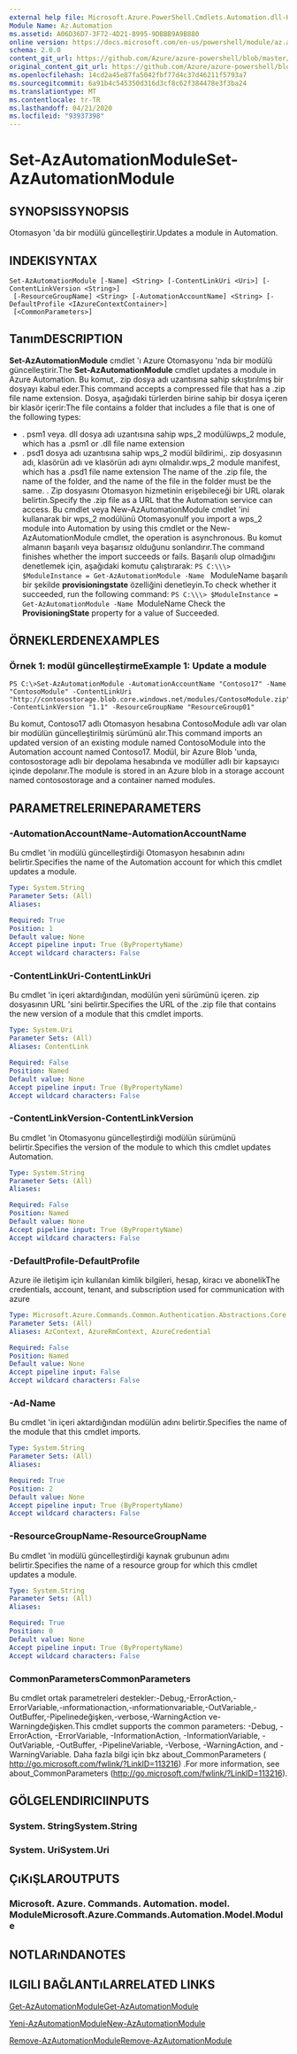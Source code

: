 ```yaml
---
external help file: Microsoft.Azure.PowerShell.Cmdlets.Automation.dll-Help.xml
Module Name: Az.Automation
ms.assetid: A06D36D7-3F72-4D21-8995-9DBBB9A9B880
online version: https://docs.microsoft.com/en-us/powershell/module/az.automation/set-azautomationmodule
schema: 2.0.0
content_git_url: https://github.com/Azure/azure-powershell/blob/master/src/Automation/Automation/help/Set-AzAutomationModule.md
original_content_git_url: https://github.com/Azure/azure-powershell/blob/master/src/Automation/Automation/help/Set-AzAutomationModule.md
ms.openlocfilehash: 14cd2a45e87fa5042fbf77d4c37d46211f5793a7
ms.sourcegitcommit: 6a91b4c545350d316d3cf8c62f384478e3f3ba24
ms.translationtype: MT
ms.contentlocale: tr-TR
ms.lasthandoff: 04/21/2020
ms.locfileid: "93937398"
---
```

# <span data-ttu-id="c8a03-101">Set-AzAutomationModule</span><span class="sxs-lookup"><span data-stu-id="c8a03-101">Set-AzAutomationModule</span></span>

## <span data-ttu-id="c8a03-102">SYNOPSIS</span><span class="sxs-lookup"><span data-stu-id="c8a03-102">SYNOPSIS</span></span>
<span data-ttu-id="c8a03-103">Otomasyon 'da bir modülü güncelleştirir.</span><span class="sxs-lookup"><span data-stu-id="c8a03-103">Updates a module in Automation.</span></span>

## <span data-ttu-id="c8a03-104">INDEKI</span><span class="sxs-lookup"><span data-stu-id="c8a03-104">SYNTAX</span></span>

```
Set-AzAutomationModule [-Name] <String> [-ContentLinkUri <Uri>] [-ContentLinkVersion <String>]
 [-ResourceGroupName] <String> [-AutomationAccountName] <String> [-DefaultProfile <IAzureContextContainer>]
 [<CommonParameters>]
```

## <span data-ttu-id="c8a03-105">Tanım</span><span class="sxs-lookup"><span data-stu-id="c8a03-105">DESCRIPTION</span></span>
<span data-ttu-id="c8a03-106">**Set-AzAutomationModule** cmdlet 'ı Azure Otomasyonu 'nda bir modülü güncelleştirir.</span><span class="sxs-lookup"><span data-stu-id="c8a03-106">The **Set-AzAutomationModule** cmdlet updates a module in Azure Automation.</span></span>
<span data-ttu-id="c8a03-107">Bu komut,. zip dosya adı uzantısına sahip sıkıştırılmış bir dosyayı kabul eder.</span><span class="sxs-lookup"><span data-stu-id="c8a03-107">This command accepts a compressed file that has a .zip file name extension.</span></span>
<span data-ttu-id="c8a03-108">Dosya, aşağıdaki türlerden birine sahip bir dosya içeren bir klasör içerir:</span><span class="sxs-lookup"><span data-stu-id="c8a03-108">The file contains a folder that includes a file that is one of the following types:</span></span> 
- <span data-ttu-id="c8a03-109">. psm1 veya. dll dosya adı uzantısına sahip wps_2 modülü</span><span class="sxs-lookup"><span data-stu-id="c8a03-109">wps_2 module, which has a .psm1 or .dll file name extension</span></span> 
- <span data-ttu-id="c8a03-110">. psd1 dosya adı uzantısına sahip wps_2 modül bildirimi,. zip dosyasının adı, klasörün adı ve klasörün adı aynı olmalıdır.</span><span class="sxs-lookup"><span data-stu-id="c8a03-110">wps_2 module manifest, which has a .psd1 file name extension The name of the .zip file, the name of the folder, and the name of the file in the folder must be the same.</span></span>
<span data-ttu-id="c8a03-111">. Zip dosyasını Otomasyon hizmetinin erişebileceği bir URL olarak belirtin.</span><span class="sxs-lookup"><span data-stu-id="c8a03-111">Specify the .zip file as a URL that the Automation service can access.</span></span>
<span data-ttu-id="c8a03-112">Bu cmdlet veya New-AzAutomationModule cmdlet 'ini kullanarak bir wps_2 modülünü Otomasyonu</span><span class="sxs-lookup"><span data-stu-id="c8a03-112">If you import a wps_2 module into Automation by using this cmdlet or the New-AzAutomationModule cmdlet, the operation is asynchronous.</span></span>
<span data-ttu-id="c8a03-113">Bu komut almanın başarılı veya başarısız olduğunu sonlandırır.</span><span class="sxs-lookup"><span data-stu-id="c8a03-113">The command finishes whether the import succeeds or fails.</span></span>
<span data-ttu-id="c8a03-114">Başarılı olup olmadığını denetlemek için, aşağıdaki komutu çalıştırarak: `PS C:\\\> $ModuleInstance = Get-AzAutomationModule -Name ` ModuleName başarılı bir şekilde **provisioningstate** özelliğini denetleyin.</span><span class="sxs-lookup"><span data-stu-id="c8a03-114">To check whether it succeeded, run the following command: `PS C:\\\> $ModuleInstance = Get-AzAutomationModule -Name `ModuleName Check the **ProvisioningState** property for a value of Succeeded.</span></span>

## <span data-ttu-id="c8a03-115">ÖRNEKLERDEN</span><span class="sxs-lookup"><span data-stu-id="c8a03-115">EXAMPLES</span></span>

### <span data-ttu-id="c8a03-116">Örnek 1: modül güncelleştirme</span><span class="sxs-lookup"><span data-stu-id="c8a03-116">Example 1: Update a module</span></span>
```
PS C:\>Set-AzAutomationModule -AutomationAccountName "Contoso17" -Name "ContosoModule" -ContentLinkUri "http://contosostorage.blob.core.windows.net/modules/ContosoModule.zip" -ContentLinkVersion "1.1" -ResourceGroupName "ResourceGroup01"
```

<span data-ttu-id="c8a03-117">Bu komut, Contoso17 adlı Otomasyon hesabına ContosoModule adlı var olan bir modülün güncelleştirilmiş sürümünü alır.</span><span class="sxs-lookup"><span data-stu-id="c8a03-117">This command imports an updated version of an existing module named ContosoModule into the Automation account named Contoso17.</span></span>  <span data-ttu-id="c8a03-118">Modül, bir Azure Blob 'unda, contosostorage adlı bir depolama hesabında ve modüller adlı bir kapsayıcı içinde depolanır.</span><span class="sxs-lookup"><span data-stu-id="c8a03-118">The module is stored in an Azure blob in a storage account named contosostorage and a container named modules.</span></span>

## <span data-ttu-id="c8a03-119">PARAMETRELERINE</span><span class="sxs-lookup"><span data-stu-id="c8a03-119">PARAMETERS</span></span>

### <span data-ttu-id="c8a03-120">-AutomationAccountName</span><span class="sxs-lookup"><span data-stu-id="c8a03-120">-AutomationAccountName</span></span>
<span data-ttu-id="c8a03-121">Bu cmdlet 'in modülü güncelleştirdiği Otomasyon hesabının adını belirtir.</span><span class="sxs-lookup"><span data-stu-id="c8a03-121">Specifies the name of the Automation account for which this cmdlet updates a module.</span></span>

```yaml
Type: System.String
Parameter Sets: (All)
Aliases:

Required: True
Position: 1
Default value: None
Accept pipeline input: True (ByPropertyName)
Accept wildcard characters: False
```

### <span data-ttu-id="c8a03-122">-ContentLinkUri</span><span class="sxs-lookup"><span data-stu-id="c8a03-122">-ContentLinkUri</span></span>
<span data-ttu-id="c8a03-123">Bu cmdlet 'in içeri aktardığından, modülün yeni sürümünü içeren. zip dosyasının URL 'sini belirtir.</span><span class="sxs-lookup"><span data-stu-id="c8a03-123">Specifies the URL of the .zip file that contains the new version of a module that this cmdlet imports.</span></span>

```yaml
Type: System.Uri
Parameter Sets: (All)
Aliases: ContentLink

Required: False
Position: Named
Default value: None
Accept pipeline input: True (ByPropertyName)
Accept wildcard characters: False
```

### <span data-ttu-id="c8a03-124">-ContentLinkVersion</span><span class="sxs-lookup"><span data-stu-id="c8a03-124">-ContentLinkVersion</span></span>
<span data-ttu-id="c8a03-125">Bu cmdlet 'in Otomasyonu güncelleştirdiği modülün sürümünü belirtir.</span><span class="sxs-lookup"><span data-stu-id="c8a03-125">Specifies the version of the module to which this cmdlet updates Automation.</span></span>

```yaml
Type: System.String
Parameter Sets: (All)
Aliases:

Required: False
Position: Named
Default value: None
Accept pipeline input: True (ByPropertyName)
Accept wildcard characters: False
```

### <span data-ttu-id="c8a03-126">-DefaultProfile</span><span class="sxs-lookup"><span data-stu-id="c8a03-126">-DefaultProfile</span></span>
<span data-ttu-id="c8a03-127">Azure ile iletişim için kullanılan kimlik bilgileri, hesap, kiracı ve abonelik</span><span class="sxs-lookup"><span data-stu-id="c8a03-127">The credentials, account, tenant, and subscription used for communication with azure</span></span>

```yaml
Type: Microsoft.Azure.Commands.Common.Authentication.Abstractions.Core.IAzureContextContainer
Parameter Sets: (All)
Aliases: AzContext, AzureRmContext, AzureCredential

Required: False
Position: Named
Default value: None
Accept pipeline input: False
Accept wildcard characters: False
```

### <span data-ttu-id="c8a03-128">-Ad</span><span class="sxs-lookup"><span data-stu-id="c8a03-128">-Name</span></span>
<span data-ttu-id="c8a03-129">Bu cmdlet 'in içeri aktardığından modülün adını belirtir.</span><span class="sxs-lookup"><span data-stu-id="c8a03-129">Specifies the name of the module that this cmdlet imports.</span></span>

```yaml
Type: System.String
Parameter Sets: (All)
Aliases:

Required: True
Position: 2
Default value: None
Accept pipeline input: True (ByPropertyName)
Accept wildcard characters: False
```

### <span data-ttu-id="c8a03-130">-ResourceGroupName</span><span class="sxs-lookup"><span data-stu-id="c8a03-130">-ResourceGroupName</span></span>
<span data-ttu-id="c8a03-131">Bu cmdlet 'in modülü güncelleştirdiği kaynak grubunun adını belirtir.</span><span class="sxs-lookup"><span data-stu-id="c8a03-131">Specifies the name of a resource group for which this cmdlet updates a module.</span></span>

```yaml
Type: System.String
Parameter Sets: (All)
Aliases:

Required: True
Position: 0
Default value: None
Accept pipeline input: True (ByPropertyName)
Accept wildcard characters: False
```

### <span data-ttu-id="c8a03-132">CommonParameters</span><span class="sxs-lookup"><span data-stu-id="c8a03-132">CommonParameters</span></span>
<span data-ttu-id="c8a03-133">Bu cmdlet ortak parametreleri destekler:-Debug,-ErrorAction,-ErrorVariable,-ınformationaction,-ınformationvariable,-OutVariable,-OutBuffer,-Pipelinedeğişken,-verbose,-WarningAction ve-Warningdeğişken.</span><span class="sxs-lookup"><span data-stu-id="c8a03-133">This cmdlet supports the common parameters: -Debug, -ErrorAction, -ErrorVariable, -InformationAction, -InformationVariable, -OutVariable, -OutBuffer, -PipelineVariable, -Verbose, -WarningAction, and -WarningVariable.</span></span> <span data-ttu-id="c8a03-134">Daha fazla bilgi için bkz about_CommonParameters ( http://go.microsoft.com/fwlink/?LinkID=113216) .</span><span class="sxs-lookup"><span data-stu-id="c8a03-134">For more information, see about_CommonParameters (http://go.microsoft.com/fwlink/?LinkID=113216).</span></span>

## <span data-ttu-id="c8a03-135">GÖLGELENDIRICI</span><span class="sxs-lookup"><span data-stu-id="c8a03-135">INPUTS</span></span>

### <span data-ttu-id="c8a03-136">System. String</span><span class="sxs-lookup"><span data-stu-id="c8a03-136">System.String</span></span>

### <span data-ttu-id="c8a03-137">System. Uri</span><span class="sxs-lookup"><span data-stu-id="c8a03-137">System.Uri</span></span>

## <span data-ttu-id="c8a03-138">ÇıKıŞLAR</span><span class="sxs-lookup"><span data-stu-id="c8a03-138">OUTPUTS</span></span>

### <span data-ttu-id="c8a03-139">Microsoft. Azure. Commands. Automation. model. Module</span><span class="sxs-lookup"><span data-stu-id="c8a03-139">Microsoft.Azure.Commands.Automation.Model.Module</span></span>

## <span data-ttu-id="c8a03-140">NOTLARıNDA</span><span class="sxs-lookup"><span data-stu-id="c8a03-140">NOTES</span></span>

## <span data-ttu-id="c8a03-141">ILGILI BAĞLANTıLAR</span><span class="sxs-lookup"><span data-stu-id="c8a03-141">RELATED LINKS</span></span>

[<span data-ttu-id="c8a03-142">Get-AzAutomationModule</span><span class="sxs-lookup"><span data-stu-id="c8a03-142">Get-AzAutomationModule</span></span>](./Get-AzAutomationModule.md)

[<span data-ttu-id="c8a03-143">Yeni-AzAutomationModule</span><span class="sxs-lookup"><span data-stu-id="c8a03-143">New-AzAutomationModule</span></span>](./New-AzAutomationModule.md)

[<span data-ttu-id="c8a03-144">Remove-AzAutomationModule</span><span class="sxs-lookup"><span data-stu-id="c8a03-144">Remove-AzAutomationModule</span></span>](./Remove-AzAutomationModule.md)


